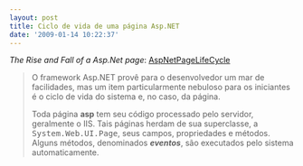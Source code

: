 ```yaml
---
layout: post
title: Ciclo de vida de uma página Asp.NET
date: '2009-01-14 10:22:37'
---
```



*The Rise and Fall of a Asp.Net page*: [AspNetPageLifeCycle](http://seiti.eti.br/wiki/AspNetPageLifeCycle)

> O framework Asp.NET provê para o desenvolvedor um mar de facilidades, mas um item particularmente nebuloso para os iniciantes é o ciclo de vida do sistema e, no caso, da página.
> 
> Toda página **asp** tem seu código processado pelo servidor, geralmente o IIS. Tais páginas herdam de sua superclasse, a <tt>System.Web.UI.Page</tt>, seus campos, propriedades e métodos. Alguns métodos, denominados ***eventos***, são executados pelo sistema automaticamente.


